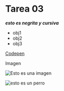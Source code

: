 # **Tarea 03**


_**esto es negrita y cursiva**_ 


- obj1 
- obj2
- obj3

[Codepen](https://codepen.io/search/pens?q=resume%20cv)

Imagen 

![Esto es una imagen](https://www.latercera.com/resizer/v2/UDDPDZH7E5DGXDGX7MKUAG5THE.jpg?quality=80&smart=true&auth=ce480b8687813796b2998e1507df403e7c57791d6092b2628d822d501e3831ad&width=690&height=502)


![esto es un perro](imagen/pexels-chevanon-1108099.jpg)
